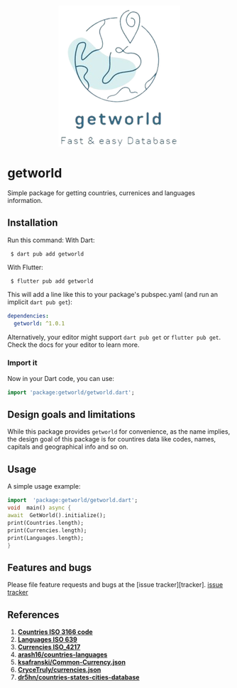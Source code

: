 <p align="center">
  <img src="https://github.com/AmremadDev/getworld/blob/master/logo/logo.png?raw=true" alt="Sublime's custom image"/>
</p>

# getworld
Simple package for getting countries, currenices and languages information.

## Installation
Run this command:
With Dart:
```shell
 $ dart pub add getworld
```
With Flutter:
```shell
 $ flutter pub add getworld
```
This will add a line like this to your package's pubspec.yaml (and run an implicit  `dart pub get`):
```yaml
dependencies:
  getworld: ^1.0.1
```
Alternatively, your editor might support  `dart pub get`  or  `flutter pub get`. Check the docs for your editor to learn more.
### Import it
Now in your Dart code, you can use:
```dart
import 'package:getworld/getworld.dart';
```

## Design goals and limitations
While this package provides `getworld` for convenience, as the name implies, the design goal of this package
is for countires data like codes, names, capitals and geographical info and so on.

 
## Usage
A simple usage example:

```dart
import  'package:getworld/getworld.dart';
void  main() async {
await  GetWorld().initialize();
print(Countries.length);
print(Currencies.length);
print(Languages.length);
}
```
## Features and bugs
Please file feature requests and bugs at the [issue tracker][tracker].
[issue tracker](https://github.com/AmremadDev/getworld/issues)


## References

 1. [**Countries ISO 3166 code**](https://en.wikipedia.org/wiki/List_of_ISO_3166_country_codes)
 2. [**Languages ISO 639**](https://en.wikipedia.org/wiki/List_of_ISO_639-1_codes)
 3. [**Currencies ISO_4217**](https://en.wikipedia.org/wiki/ISO_4217)
 4. [**arash16/countries-languages**](https://github.com/arash16/countries-languages/tree/master/lib)
 5.  [**ksafranski/Common-Currency.json**](https://gist.github.com/ksafranski/2973986)
 6. [**CryceTruly/currencies.json**](https://gist.github.com/CryceTruly/3ebce5ed665e027c132de1706a3db990)
 7. [**dr5hn/countries-states-cities-database**](https://github.com/dr5hn/countries-states-cities-database)
